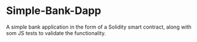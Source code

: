 # Simple-Bank-Dapp
A simple bank application in the form of a Solidity smart contract, along with som JS tests to validate the functionality.

